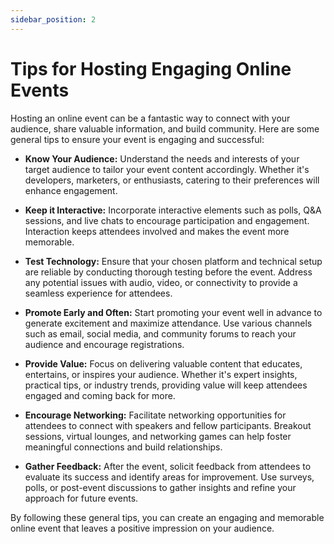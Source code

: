 ```yaml
---
sidebar_position: 2
---
```


# Tips for Hosting Engaging Online Events

Hosting an online event can be a fantastic way to connect with your audience, share valuable information, and build community. Here are some general tips to ensure your event is engaging and successful:

- **Know Your Audience:** Understand the needs and interests of your target audience to tailor your event content accordingly. Whether it's developers, marketers, or enthusiasts, catering to their preferences will enhance engagement.

- **Keep it Interactive:** Incorporate interactive elements such as polls, Q&A sessions, and live chats to encourage participation and engagement. Interaction keeps attendees involved and makes the event more memorable.

- **Test Technology:** Ensure that your chosen platform and technical setup are reliable by conducting thorough testing before the event. Address any potential issues with audio, video, or connectivity to provide a seamless experience for attendees.

- **Promote Early and Often:** Start promoting your event well in advance to generate excitement and maximize attendance. Use various channels such as email, social media, and community forums to reach your audience and encourage registrations.

- **Provide Value:** Focus on delivering valuable content that educates, entertains, or inspires your audience. Whether it's expert insights, practical tips, or industry trends, providing value will keep attendees engaged and coming back for more.

- **Encourage Networking:** Facilitate networking opportunities for attendees to connect with speakers and fellow participants. Breakout sessions, virtual lounges, and networking games can help foster meaningful connections and build relationships.

- **Gather Feedback:** After the event, solicit feedback from attendees to evaluate its success and identify areas for improvement. Use surveys, polls, or post-event discussions to gather insights and refine your approach for future events.

By following these general tips, you can create an engaging and memorable online event that leaves a positive impression on your audience.